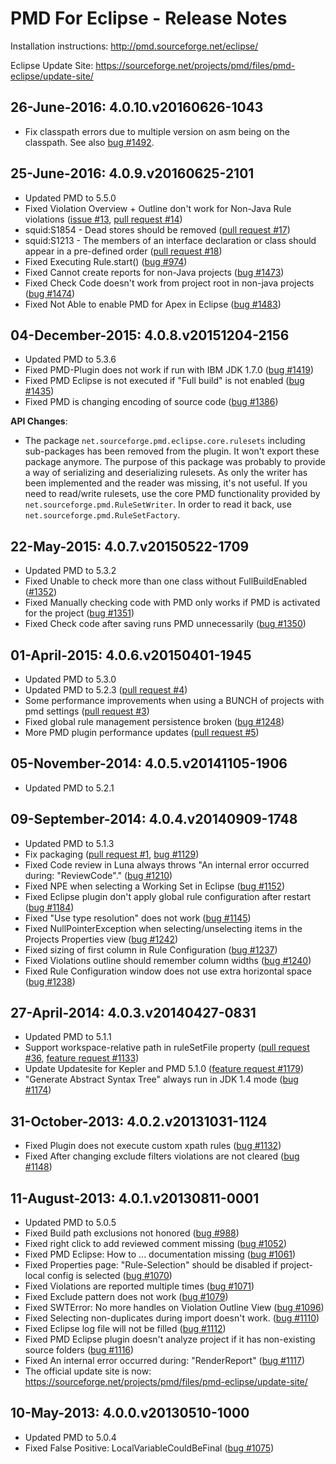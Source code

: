 # PMD For Eclipse - Release Notes

Installation instructions: <http://pmd.sourceforge.net/eclipse/>

Eclipse Update Site: <https://sourceforge.net/projects/pmd/files/pmd-eclipse/update-site/>

## 26-June-2016: 4.0.10.v20160626-1043

*   Fix classpath errors due to multiple version on asm being on the classpath.
    See also [bug #1492](https://sourceforge.net/p/pmd/bugs/1492/).

## 25-June-2016: 4.0.9.v20160625-2101

*   Updated PMD to 5.5.0
*   Fixed Violation Overview + Outline don't work for Non-Java Rule violations ([issue #13](https://github.com/pmd/pmd-eclipse-plugin/issues/13), [pull request #14](https://github.com/pmd/pmd-eclipse-plugin/pull/14))
*   squid:S1854 - Dead stores should be removed ([pull request #17](https://github.com/pmd/pmd-eclipse-plugin/pull/17))
*   squid:S1213 - The members of an interface declaration or class should appear in a pre-defined order ([pull request #18](https://github.com/pmd/pmd-eclipse-plugin/pull/18))
*   Fixed Executing Rule.start() ([bug #974](https://sourceforge.net/p/pmd/bugs/974/))
*   Fixed Cannot create reports for non-Java projects ([bug #1473](https://sourceforge.net/p/pmd/bugs/1473/))
*   Fixed Check Code doesn't work from project root in non-java projects ([bug #1474](https://sourceforge.net/p/pmd/bugs/1474/))
*   Fixed Not Able to enable PMD for Apex in Eclipse ([bug #1483](https://sourceforge.net/p/pmd/bugs/1483/))


## 04-December-2015: 4.0.8.v20151204-2156

*   Updated PMD to 5.3.6
*   Fixed PMD-Plugin does not work if run with IBM JDK 1.7.0 ([bug #1419](https://sourceforge.net/p/pmd/bugs/1419/))
*   Fixed PMD Eclipse is not executed if "Full build" is not enabled ([bug #1435](https://sourceforge.net/p/pmd/bugs/1435/))
*   Fixed PMD is changing encoding of source code ([bug #1386](https://sourceforge.net/p/pmd/bugs/1386/))

**API Changes**:

*   The package `net.sourceforge.pmd.eclipse.core.rulesets` including sub-packages has been removed from the plugin.
    It won't export these package anymore. The purpose of this package was probably to provide a way of serializing
    and deserializing rulesets. As only the writer has been implemented and the reader was missing, it's not useful.
    If you need to read/write rulesets, use the core PMD functionality provided by `net.sourceforge.pmd.RuleSetWriter`.
    In order to read it back, use `net.sourceforge.pmd.RuleSetFactory`.


## 22-May-2015: 4.0.7.v20150522-1709

* Updated PMD to 5.3.2
* Fixed Unable to check more than one class without FullBuildEnabled ([#1352](https://sourceforge.net/p/pmd/bugs/1352/))
* Fixed Manually checking code with PMD only works if PMD is activated for the project ([bug #1351](https://sourceforge.net/p/pmd/bugs/1351/))
* Fixed Check code after saving runs PMD unnecessarily ([bug #1350](https://sourceforge.net/p/pmd/bugs/1350/))


## 01-April-2015: 4.0.6.v20150401-1945

* Updated PMD to 5.3.0
* Updated PMD to 5.2.3 ([pull request #4](https://github.com/pmd/pmd-eclipse-plugin/pull/4))
* Some performance improvements when using a BUNCH of projects with pmd settings ([pull request #3](https://github.com/pmd/pmd-eclipse-plugin/pull/3))
* Fixed global rule management persistence broken ([bug #1248](https://sourceforge.net/p/pmd/bugs/1248))
* More PMD plugin performance updates ([pull request #5](https://github.com/pmd/pmd-eclipse-plugin/pull/5))


## 05-November-2014: 4.0.5.v20141105-1906

* Updated PMD to 5.2.1


## 09-September-2014: 4.0.4.v20140909-1748

* Updated PMD to 5.1.3
* Fix packaging ([pull request #1](https://github.com/pmd/pmd-eclipse-plugin/pull/1), [bug #1129](https://sourceforge.net/p/pmd/bugs/1129/))
* Fixed Code review in Luna always throws "An internal error occurred during: "ReviewCode"." ([bug #1210](https://sourceforge.net/p/pmd/bugs/1210/))
* Fixed NPE when selecting a Working Set in Eclipse ([bug #1152](https://sourceforge.net/p/pmd/bugs/1152/))
* Fixed Eclipse plugin don't apply global rule configuration after restart ([bug #1184](https://sourceforge.net/p/pmd/bugs/1184/))
* Fixed "Use type resolution" does not work ([bug #1145](https://sourceforge.net/p/pmd/bugs/1145/))
* Fixed NullPointerException when selecting/unselecting items in the Projects Properties view ([bug #1242](https://sourceforge.net/p/pmd/bugs/1242/))
* Fixed sizing of first column in Rule Configuration ([bug #1237](https://sourceforge.net/p/pmd/bugs/1237/))
* Fixed Violations outline should remember column widths ([bug #1240](https://sourceforge.net/p/pmd/bugs/1240/))
* Fixed Rule Configuration window does not use extra horizontal space ([bug #1238](http://sourceforge.net/p/pmd/bugs/1238/))


## 27-April-2014: 4.0.3.v20140427-0831

* Updated PMD to 5.1.1
* Support workspace-relative path in ruleSetFile property ([pull request #36], [feature request #1133])
* Update Updatesite for Kepler and PMD 5.1.0 ([feature request #1179])
* "Generate Abstract Syntax Tree" always run in JDK 1.4 mode ([bug #1174])

[pull request #36]: https://github.com/pmd/pmd/pull/36
[feature request #1133]: https://sourceforge.net/p/pmd/bugs/1133/
[feature request #1179]: https://sourceforge.net/p/pmd/bugs/1179/
[bug #1174]: https://sourceforge.net/p/pmd/bugs/1174/


## 31-October-2013: 4.0.2.v20131031-1124

* Fixed Plugin does not execute custom xpath rules ([bug #1132])
* Fixed After changing exclude filters violations are not cleared ([bug #1148])

[bug #1132]: https://sourceforge.net/p/pmd/bugs/1132/
[bug #1148]: https://sourceforge.net/p/pmd/bugs/1148/


## 11-August-2013: 4.0.1.v20130811-0001

* Updated PMD to 5.0.5
* Fixed Build path exclusions not honored ([bug  #988])
* Fixed right click to add reviewed comment missing ([bug #1052])
* Fixed PMD Eclipse: How to ... documentation missing ([bug #1061])
* Fixed Properties page: "Rule-Selection" should be disabled if project-local config is selected ([bug #1070])
* Fixed Violations are reported multiple times ([bug #1071])
* Fixed Exclude pattern does not work ([bug #1079])
* Fixed SWTError: No more handles on Violation Outline View ([bug #1096])
* Fixed Selecting non-duplicates during import doesn't work. ([bug #1110])
* Fixed Eclipse log file will not be filled ([bug #1112])
* Fixed PMD Eclipse plugin doesn't analyze project if it has non-existing source folders ([bug #1116])
* Fixed An internal error occurred during: "RenderReport" ([bug #1117])
* The official update site is now: <https://sourceforge.net/projects/pmd/files/pmd-eclipse/update-site/>

[bug  #988]: https://sourceforge.net/p/pmd/bugs/988/
[bug #1052]: https://sourceforge.net/p/pmd/bugs/1052/
[bug #1061]: https://sourceforge.net/p/pmd/bugs/1061/
[bug #1070]: https://sourceforge.net/p/pmd/bugs/1070/
[bug #1071]: https://sourceforge.net/p/pmd/bugs/1071/
[bug #1079]: https://sourceforge.net/p/pmd/bugs/1079/
[bug #1096]: https://sourceforge.net/p/pmd/bugs/1096/
[bug #1110]: https://sourceforge.net/p/pmd/bugs/1110/
[bug #1112]: https://sourceforge.net/p/pmd/bugs/1112/
[bug #1116]: https://sourceforge.net/p/pmd/bugs/1116/
[bug #1117]: https://sourceforge.net/p/pmd/bugs/1117/


## 10-May-2013: 4.0.0.v20130510-1000

* Updated PMD to 5.0.4
* Fixed False Positive: LocalVariableCouldBeFinal ([bug #1075])

[bug #1075]: http://sourceforge.net/p/pmd/bugs/1075/

